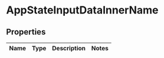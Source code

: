 

# AppStateInputDataInnerName


## Properties

| Name | Type | Description | Notes |
|------------ | ------------- | ------------- | -------------|



